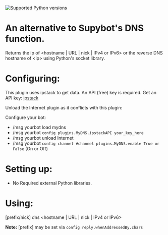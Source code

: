 ![Supported Python versions](https://img.shields.io/badge/python-3.4%2C%203.5%2C%203.6%2C%203.7%2C%203.8-blue.svg)
# An alternative to Supybot's DNS function.
Returns the ip of <hostname | URL | nick | IPv4 or IPv6> or the reverse DNS hostname of \<ip\> using Python's socket library.

Configuring:
===========

This plugin uses ipstack to get data. An API (free) key is required.
Get an API key: [ipstack](https://ipstack.com/)

Unload the Internet plugin as it conflicts with this plugin:

Configure your bot:

* /msg yourbot load mydns
* /msg yourbot `config plugins.MyDNS.ipstackAPI your_key_here`
* /msg yourbot unload Internet
* /msg yourbot `config channel #channel plugins.MyDNS.enable True or False` (On or Off)

Setting up:
==========

* No Required external Python libraries.

Using:
=====

[prefix/nick] dns <hostname | URL | nick | IPv4 or IPv6>

**Note:** [prefix] may be set via `config reply.whenAddressedBy.chars`
